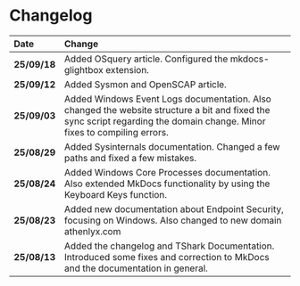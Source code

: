 # Changelog

|Date|Change|
|:---|:-----|
|**25/09/18**|Added OSquery article. Configured the mkdocs-glightbox extension.|
|**25/09/12**|Added Sysmon and OpenSCAP article.|
|**25/09/03**|Added Windows Event Logs documentation. Also changed the website structure a bit and fixed the sync script regarding the domain change. Minor fixes to compiling errors.|
|**25/08/29**|Added Sysinternals documentation. Changed a few paths and fixed a few mistakes.|
|**25/08/24**|Added Windows Core Processes documentation. Also extended MkDocs functionality by using the Keyboard Keys function.|
|**25/08/23**|Added new documentation about Endpoint Security, focusing on Windows. Also changed to new domain athenlyx.com|
|**25/08/13**|Added the changelog and TShark Documentation. Introduced some fixes and correction to MkDocs and the documentation in general.|



